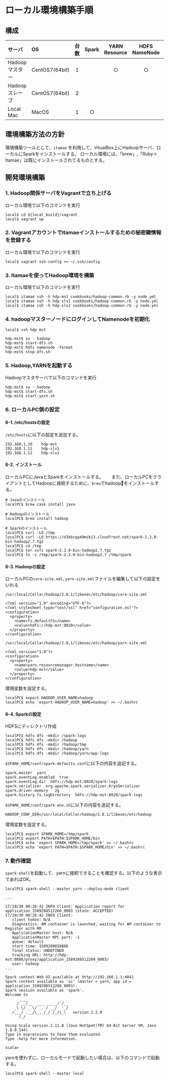 # ローカル環境構築手順

## 構成

| サーバ | OS | 台数 | Spark |YARN Resource | HDFS NameNode | YARN NodeManager | HDFS DataNode | Ruby Itamae |
|:--|:--|:-:|:-:|:-:|:-:|:-:|:-:|:-:|
| Hadoopマスター | CentOS7(64bit) | 1 | | ○ | ○ |   |   |   |
| Hadoopスレーブ | CentOS7(64bit) | 2 | |   |   | ○ | ○ |   |
| Local Mac | MacOS | 1 | ○ | |  |  |  | ○ |


## 環境構築方法の方針

環境構築ツールとして、`itamae` を利用して、VitualBox上にHadoopサーバ、ローカルにSparkをインストールする。
ローカル環境には、「brew」,「Ruby＋Itamae」は既にインストールされてるものとする。


## 開発環境構築

### 1. Hadoop関係サーバをVagrantで立ち上げる

ローカル環境で以下のコマンドを実行

```
local$ cd ${local_build}/vagrant
local$ vagrant up
```


### 2. Vagrantアカウントでitamaeインストールするための秘密鍵情報を登録する

ローカル環境で以下のコマンドを実行

```
local$ vagrant ssh-config >> ~/.ssh/config
```


### 3. Itamaeを使ってHadoop環境を構築

ローカル環境で以下のコマンドを実行

```
local$ itamae ssh -h hdp-mst cookbooks/hadoop-common.rb -y node.yml
local$ itamae ssh -h hdp-slv1 cookbooks/hadoop-common.rb -y node.yml
local$ itamae ssh -h hdp-slv2 cookbooks/hadoop-common.rb -y node.yml
```



### 4. hadoopマスターノードにログインしてNamenodeを初期化

```
local$ ssh hdp-mst

hdp-mst$ su - hadoop
hdp-mst$ start-dfs.sh
hdp-mst$ hdfs namenode -format
hdp-mst$ stop-dfs.sh
```


### 5. Hadoop,YARNを起動する

Hadoopマスタサーバで以下のコマンドを実行

```
hdp-mst$ su - hadoop
hdp-mst$ start-dfs.sh
hdp-mst$ start-yarn.sh
```


### 6. ローカルPC側の設定

#### 6-1. /etc/hostsの設定

`/etc/hosts`に以下の設定を追加する。

```
192.168.1.10    hdp-mst
192.168.1.11    hdp-slv1
192.168.1.12    hdp-slv2
```

#### 6-2. インストール

ローカルPCにJavaとSparkをインストールする。　　
また、ローカルPCをクライアントとしてHadoopに接続するために、`brew`でhadoopをインストールする。

```
# Javaのインストール
localPC$ brew cask install java

# Hadoopのインストール
localPC$ brew install hadoop

# Sparkのインストール
localPC$ curl -LO /tmp
localPC$ curl -LO https://d3kbcqa49mib13.cloudfront.net/spark-2.2.0-bin-hadoop2.7.tgz
localPC$ cd /tmp
localPC$ tar xvfz spark-2.2.0-bin-hadoop2.7.tgz
localPC$ ln -s /tmp/spark-2.2.0-bin-hadoop2.7 /tmp/spark
```

#### 6-3. Hadoopの設定

ローカルPCの`core-site.xml`, `yarn-site.xml`ファイルを編集して以下の設定をいれる

`/usr/local/Cellar/hadoop/2.8.1/libexec/etc/hadoop/core-site.xml`

```
<?xml version="1.0" encoding="UTF-8"?>
<?xml-stylesheet type="text/xsl" href="configuration.xsl"?>
<configuration>
  <property>
    <name>fs.defaultFS</name>
    <value>hdfs://hdp-mst:8020</value>
  </property>
</configuration>
```

`/usr/local/Cellar/hadoop/2.8.1/libexec/etc/hadoop/yarn-site.xml`

```
<?xml version="1.0"?>
<configuration>
  <property>
    <name>yarn.resourcemanager.hostname</name>
    <value>hdp-mst</value>
  </property>
</configuration>
```


環境変数を設定する。

```
localPC$ export HADOOP_USER_NAME=hadoop
localPC$ echo 'export HADOOP_USER_NAME=hadoop' >> ~/.bashrc
```

#### 6-4. Sparkの設定

HDFSにディレクトリ作成

```
localPC$ hdfs dfs -mkdir /spark-logs
localPC$ hdfs dfs -mkdir /hadoop
localPC$ hdfs dfs -mkdir /hadoop/tmp
localPC$ hdfs dfs -mkdir /hadoop/yarn
localPC$ hdfs dfs -mkdir /hadoop/yarn/app-logs
```

`$SPARK_HOME/conf/spark-defaults.conf`に以下の内容を追記する。

```
spark.master  yarn
spark.eventLog.enabled  true
spark.eventLog.dir  hdfs://hdp-mst:8020/spark-logs
spark.serializer  org.apache.spark.serializer.KryoSerializer
spark.driver.memory   2g
spark.history.fs.logDirectory  hdfs://hdp-mst:8020/spark-logs
```

`$SPARK_HOME/conf/spark-env.sh`に以下の内容を追記する。

```
HADOOP_CONF_DIR=/usr/local/Cellar/hadoop/2.8.1/libexec/etc/hadoop
```

環境変数を設定する。

```
localPC$ export SPARK_HOME=/tmp/spark
localPC$ export PATH=$PATH:$SPARK_HOME/bin
localPC$ echo 'export SPARK_HOME=/tmp/spark' >> ~/.bashrc
localPC$ echo 'export PATH=$PATH:$SPARK_HOME/bin' >> ~/.bashrc
```

### 7. 動作確認

`spark-shell`を起動して、yarnに接続できることを確認する。以下のような表示であればOK。

```
localPC$ spark-shell --master yarn --deploy-mode client

...

17/10/30 00:26:42 INFO Client: Application report for application_1509288512260_0003 (state: ACCEPTED)
17/10/30 00:26:42 INFO Client:
   client token: N/A
   diagnostics: AM container is launched, waiting for AM container to Register with RM
   ApplicationMaster host: N/A
   ApplicationMaster RPC port: -1
   queue: default
   start time: 1509289658886
   final status: UNDEFINED
   tracking URL: http://hdp-mst:8088/proxy/application_1509288512260_0003/
   user: hadoop
...

Spark context Web UI available at http://192.168.1.1:4041
Spark context available as 'sc' (master = yarn, app id = application_1509288512260_0003).
Spark session available as 'spark'.
Welcome to
      ____              __
     / __/__  ___ _____/ /__
    _\ \/ _ \/ _ `/ __/  '_/
   /___/ .__/\_,_/_/ /_/\_\   version 2.2.0
      /_/

Using Scala version 2.11.8 (Java HotSpot(TM) 64-Bit Server VM, Java 1.8.0_144)
Type in expressions to have them evaluated.
Type :help for more information.

scala>
```

yarnを使わずに、ローカルモードで起動したい場合は、以下のコマンドで起動する。

```
localPC$ spark-shell --master local
```
